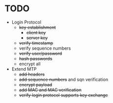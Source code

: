 # TODO

- Login Protocol
  - ~~key establishment~~
    - ~~client key~~
    - ~~server key~~
  - ~~verify timestamp~~
  - verify sequence numbers
  - ~~verify user/password~~
  - ~~hash passwords~~
  - encrypt all
- Extend MTP
  - ~~add headers~~
  - ~~add sequence numbers~~ and sqn verification
  - ~~encrypt payload~~
  - ~~add MAC and MAC verification~~
  - ~~verify login protocol supports key exchange~~
